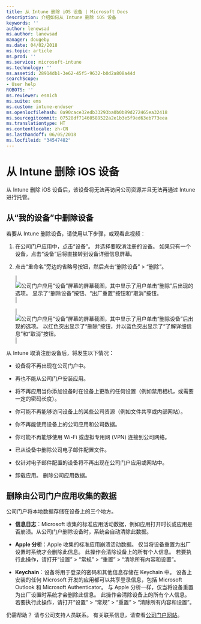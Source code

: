 ```yaml
---
title: 从 Intune 删除 iOS 设备 | Microsoft Docs
description: 介绍如何从 Intune 删除 iOS 设备
keywords: ''
author: lenewsad
ms.author: lanewsad
manager: dougeby
ms.date: 04/02/2018
ms.topic: article
ms.prod: ''
ms.service: microsoft-intune
ms.technology: ''
ms.assetid: 28914db1-3e62-45f5-9632-b0d2a808a44d
searchScope:
- User help
ROBOTS: ''
ms.reviewer: esmich
ms.suite: ems
ms.custom: intune-enduser
ms.openlocfilehash: 0a90cace32edb33293ba0b0b89d272465ea32418
ms.sourcegitcommit: 07528df71460589522a2e1b3e5f9ed63eb773eea
ms.translationtype: HT
ms.contentlocale: zh-CN
ms.lasthandoff: 06/05/2018
ms.locfileid: "34547482"
---
```

# <a name="remove-your-ios-device-from-intune"></a>从 Intune 删除 iOS 设备

从 Intune 删除 iOS 设备后，该设备将无法再访问公司资源并且无法再通过 Intune 进行托管。


## <a name="removing-the-device-from-my-devices"></a>从“我的设备”中删除设备

若要从 Intune 删除设备，请使用以下步骤，或观看此视频：


1.  在公司门户应用中，点击“设备”。 并选择要取消注册的设备。 如果只有一个设备，点击“设备”后将直接转到设备详细信息屏幕。

2.  点击“重命名”旁边的省略号按钮，然后点击“删除设备” > “删除”。  

    |![公司门户应用“设备”屏幕的屏幕截图，其中显示了用户单击“删除”后出现的选项。 显示了“删除设备”按钮、“出厂重置”按钮和“取消”按钮。](/intune-user-help/media/cp_ios_unenroll_after_1804_001.png)|

    |![公司门户应用“设备”屏幕的屏幕截图，其中显示了用户单击“删除设备”后出现的选项。 以红色突出显示了“删除”按钮，并以蓝色突出显示了“了解详细信息”和“取消”按钮。](/intune-user-help/media/cp_ios_unenroll_after_1804_002.png)|


  从 Intune 取消注册设备后，将发生以下情况：

  -   设备将不再出现在公司门户中。

  -   再也不能从公司门户安装应用。

  -   将不再应用当你添加设备时在设备上更改的任何设置（例如禁用相机，或需要一定的密码长度）。

  -   你可能不再能够访问设备上的某些公司资源（例如文件共享或内部网站）。

  -   你不再能使用设备上的公司应用和公司数据。

  -   你可能不再能够使用 Wi-Fi 或虚拟专用网 (VPN) 连接到公司网络。

  -   已从设备中删除公司电子邮件配置文件。

  -   仅针对电子邮件配置的设备将不再出现在公司门户应用或网站中。
  
  -   卸载应用。 删除公司应用数据。

## <a name="removing-data-collected-by-the-company-portal-app"></a>删除由公司门户应用收集的数据

公司门户将本地数据存储在设备上的三个地方。

-   **信息日志**：Microsoft 收集的标准应用活动数据，例如应用打开时长或应用是否崩溃。从公司门户删除设备时，系统会自动清除此数据。

-   **Apple 分析**：Apple 收集的标准应用崩溃活动数据。 仅当将设备重置为出厂设置时系统才会删除此信息。 此操作会清除设备上的所有个人信息。 若要执行此操作，请打开“设置” > “常规” > “重置” > “清除所有内容和设置”。

-   **Keychain**：设备将用于登录的密码和其他信息存储在 Keychain 中。 设备上安装的任何 Microsoft 开发的应用都可以共享登录信息，包括 Microsoft Outlook 和 Microsoft Authenticator。 与 Apple 分析一样，仅当将设备重置为出厂设置时系统才会删除此信息。 此操作会清除设备上的所有个人信息。 若要执行此操作，请打开“设置” > “常规” > “重置” > “清除所有内容和设置”。


仍需帮助？ 请与公司支持人员联系。 有关联系信息，请查看[公司门户网站](https://portal.manage.microsoft.com#HelpDeskDialog)。
